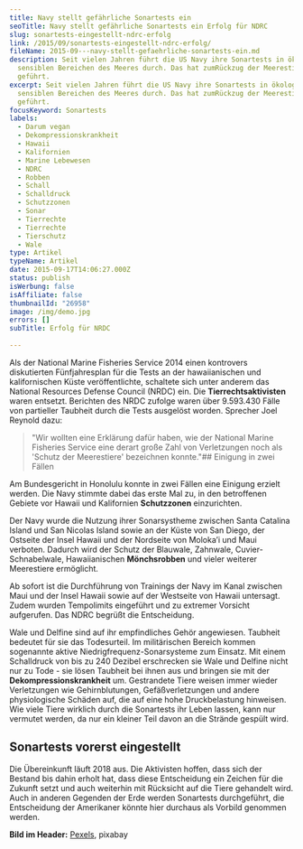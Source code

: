 ```yaml
---
title: Navy stellt gefährliche Sonartests ein
seoTitle: Navy stellt gefährliche Sonartests ein Erfolg für NDRC
slug: sonartests-eingestellt-ndrc-erfolg
link: /2015/09/sonartests-eingestellt-ndrc-erfolg/
fileName: 2015-09---navy-stellt-gefaehrliche-sonartests-ein.md
description: Seit vielen Jahren führt die US Navy ihre Sonartests in ökologisch
  sensiblen Bereichen des Meeres durch. Das hat zumRückzug der Meerestiere
  geführt.
excerpt: Seit vielen Jahren führt die US Navy ihre Sonartests in ökologisch
  sensiblen Bereichen des Meeres durch. Das hat zumRückzug der Meerestiere
  geführt.
focusKeyword: Sonartests
labels:
  - Darum vegan
  - Dekompressionskrankheit
  - Hawaii
  - Kalifornien
  - Marine Lebewesen
  - NDRC
  - Robben
  - Schall
  - Schalldruck
  - Schutzzonen
  - Sonar
  - Tierrechte
  - Tierrechte
  - Tierschutz
  - Wale
type: Artikel
typeName: Artikel
date: 2015-09-17T14:06:27.000Z
status: publish
isWerbung: false
isAffiliate: false
thumbnailId: "26958"
image: /img/demo.jpg
errors: []
subTitle: Erfolg für NRDC
  
---
```


Als der National Marine Fisheries Service 2014 einen kontrovers diskutierten
Fünfjahresplan für die Tests an der hawaiianischen und kalifornischen Küste
veröffentlichte, schaltete sich unter anderem das National Resources Defense
Council (NRDC) ein. Die **Tierrechtsaktivisten** waren entsetzt. Berichten des
NRDC zufolge waren über 9.593.430 Fälle von partieller Taubheit durch die Tests
ausgelöst worden. Sprecher Joel Reynold dazu:

> "Wir wollten eine Erklärung dafür haben, wie der National Marine Fisheries
> Service eine derart große Zahl von Verletzungen noch als 'Schutz der
> Meerestiere' bezeichnen konnte."## Einigung in zwei Fällen

Am Bundesgericht in Honolulu konnte in zwei Fällen eine Einigung erzielt werden.
Die Navy stimmte dabei das erste Mal zu, in den betroffenen Gebiete vor Hawaii
und Kalifornien **Schutzzonen** einzurichten.

Der Navy wurde die Nutzung ihrer Sonarsystheme zwischen Santa Catalina Island
und San Nicolas Island sowie an der Küste von San Diego, der Ostseite der Insel
Hawaii und der Nordseite von Moloka’i und Maui verboten. Dadurch wird der Schutz
der Blauwale, Zahnwale, Cuvier-Schnabelwale, Hawaiianischen **Mönchsrobben** und
vieler weiterer Meerestiere ermöglicht.

Ab sofort ist die Durchführung von Trainings der Navy im Kanal zwischen Maui und
der Insel Hawaii sowie auf der Westseite von Hawaii untersagt. Zudem wurden
Tempolimits eingeführt und zu extremer Vorsicht aufgerufen. Das NDRC begrüßt die
Entscheidung.

Wale und Delfine sind auf ihr empfindliches Gehör angewiesen. Taubheit bedeutet
für sie das Todesurteil. Im militärischen Bereich kommen sogenannte aktive
Niedrigfrequenz-Sonarsysteme zum Einsatz. Mit einem Schalldruck von bis zu 240
Dezibel erschrecken sie Wale und Delfine nicht nur zu Tode - sie lösen Taubheit
bei ihnen aus und bringen sie mit der **Dekompressionskrankheit** um.
Gestrandete Tiere weisen immer wieder Verletzungen wie Gehirnblutungen,
Gefäßverletzungen und andere physiologische Schäden auf, die auf eine hohe
Druckbelastung hinweisen. Wie viele Tiere wirklich durch die Sonartests ihr
Leben lassen, kann nur vermutet werden, da nur ein kleiner Teil davon an die
Strände gespült wird.

## Sonartests vorerst eingestellt

Die Übereinkunft läuft 2018 aus. Die Aktivisten hoffen, dass sich der Bestand
bis dahin erholt hat, dass diese Entscheidung ein Zeichen für die Zukunft setzt
und auch weiterhin mit Rücksicht auf die Tiere gehandelt wird. Auch in anderen
Gegenden der Erde werden Sonartests durchgeführt, die Entscheidung der
Amerikaner könnte hier durchaus als Vorbild genommen werden.

**Bild im Header:** [Pexels](https://pixabay.com/de/users/pexels-2286921/),
pixabay

  